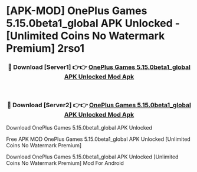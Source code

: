 # [APK-MOD] OnePlus Games 5.15.0beta1_global APK Unlocked - [Unlimited Coins No Watermark Premium] 2rso1



<div align="center">
<h3>🔴 Download [Server1] 👉👉 <a href="https://momento.my/?title=OnePlus_Games_5.15.0beta1_global_APK_Unlocked">OnePlus Games 5.15.0beta1_global APK Unlocked Mod Apk</a></h3><br>

<h3>🔴 Download [Server2] 👉👉 <a href="https://momento.my/?title=OnePlus_Games_5.15.0beta1_global_APK_Unlocked">OnePlus Games 5.15.0beta1_global APK Unlocked Mod Apk</a></h3>
</div>



Download OnePlus Games 5.15.0beta1_global APK Unlocked 

Free APK MOD OnePlus Games 5.15.0beta1_global APK Unlocked [Unlimited Coins No Watermark Premium]

Download OnePlus Games 5.15.0beta1_global APK Unlocked [Unlimited Coins No Watermark Premium] Mod For Android
